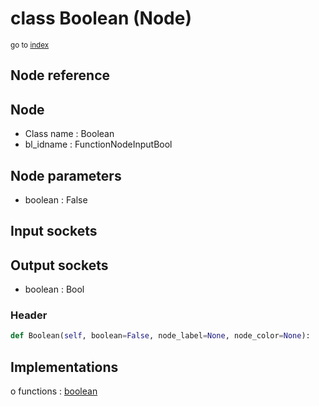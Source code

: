 # class Boolean (Node)

<sub>go to [index](/docs/index.md)</sub>

## Node reference

Node
----
 - Class name : Boolean
 - bl_idname : FunctionNodeInputBool

Node parameters
---------------
 - boolean : False

Input sockets
-------------

Output sockets
--------------
 - boolean : Bool

### Header

``` python
def Boolean(self, boolean=False, node_label=None, node_color=None):
```

## Implementations

o functions : [boolean](#boolean)

